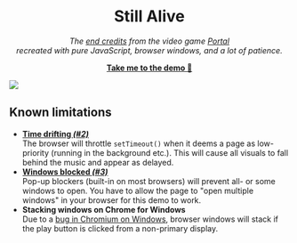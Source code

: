 <h1 align="center"><strong>Still Alive</strong></h1>
<p align="center"><i>The <a href="https://web.archive.org/web/20210929222906/https://www.youtube.com/watch?v=Y6ljFaKRTrI">end credits</a> from the video game <a href="https://en.wikipedia.org/wiki/Portal_(video_game)">Portal</a><br>recreated with pure JavaScript, browser windows, and a lot of patience.</i></p>
<p align="center"><a href="https://victorwesterlund.github.io/still-alive/"><strong>Take me to the demo 🍰</strong></a></p>
<img src="https://user-images.githubusercontent.com/35688133/139586996-06eaa0cd-0c99-4e14-ba9d-2649e56c421f.png"/>
<h2>Known limitations</h2>
<ul>
  <li><a href="https://github.com/VictorWesterlund/still-alive/issues/2"><strong>Time drifting <i>(#2)</i></strong></a><br>The browser will throttle <code>setTimeout()</code> when it deems a page as low-priority (running in the background etc.). This will cause all visuals to fall behind the music and appear as delayed.</li>
  <li><a href="https://github.com/VictorWesterlund/still-alive/issues/2"><strong>Windows blocked <i>(#3)</i></strong></a><br>Pop-up blockers (built-in on most browsers) will prevent all- or some windows to open. You have to allow the page to "open multiple windows" in your browser for this demo to work.</li>
  <li><strong>Stacking windows on Chrome for Windows</strong><br>Due to a <a href="https://bugs.chromium.org/p/chromium/issues/detail?id=137681">bug in Chromium on Windows</a>, browser windows will stack if the play button is clicked from a non-primary display.</li>
</ul>
